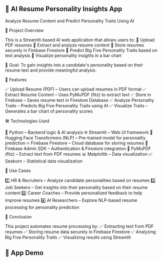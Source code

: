 ## 📄 AI Resume Personality Insights App


Analyze Resume Content and Predict Personality Traits Using AI


🌟 Project Overview

This is a Streamlit-based AI web application that allows users to:
🔹 Upload PDF resumes
🔹 Extract and analyze resume content
🔹 Store resumes securely in Firebase Firestore
🔹 Predict Big Five Personality Traits based on text analysis
🔹 Visualize personality insights in a bar chart

🎯 Goal: To gain insights into a candidate's personality based on their resume text and provide meaningful analysis.


🚀 Features

✅ Upload Resume (PDF) – Users can upload resumes in PDF format
✅ Extract Resume Content – Uses PyMuPDF (fitz) to extract text
✅ Store in Firebase – Saves resume text in Firestore Database
✅ Analyze Personality Traits – Predicts Big Five Personality Traits using AI
✅ Visualize Traits – Generates a bar chart of personality scores


🛠 Technologies Used

🐍 Python – Backend logic & AI analysis
🌐 Streamlit – Web UI framework
🤗 Hugging Face Transformers (NLP) – Pre-trained model for personality prediction
🔥 Firebase Firestore – Cloud database for storing resumes
🔑 Firebase Admin SDK – Authentication & Firestore integration
📄 PyMuPDF (fitz) – Extract text from PDF resumes
📊 Matplotlib – Data visualization
📈 Seaborn – Statistical data visualization


📌 Use Cases

1️⃣ HR & Recruiters – Analyze candidate personalities based on resumes
2️⃣ Job Seekers – Get insights into their personality based on their resume content
3️⃣ Career Coaches – Provide personalized feedback to help improve resumes
4️⃣ AI Researchers – Explore NLP-based resume processing for personality prediction


📢 Conclusion

This project automates resume processing by:
✅ Extracting text from PDF resumes
✅ Storing resume data securely in Firebase Firestore
✅ Analyzing Big Five Personality Traits
✅ Visualizing results using Streamlit

## 🎥 App Demo 



